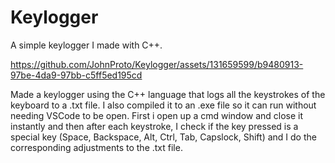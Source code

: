 # Keylogger
A simple keylogger I made with C++.

https://github.com/JohnProto/Keylogger/assets/131659599/b9480913-97be-4da9-97bb-c5ff5ed195cd

Made a keylogger using the C++ language that logs all the keystrokes of the keyboard to a .txt file. I also compiled it to an .exe file so it can run without needing VSCode to be open. First i open up a cmd window and close it instantly and then after each keystroke, I check if the key pressed is a special key (Space, Backspace, Alt, Ctrl, Tab, Capslock, Shift) and I do the corresponding adjustments to the .txt file.
